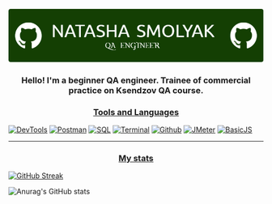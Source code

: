 ![Header](https://github.com/NatashaSmolyak/NatashaSmolyak/blob/main/assets/github-header-image.png)

### <center> Hello! I'm a beginner QA engineer. Trainee of commercial practice on Ksendzov QA course. </center>

### <center> <u>Tools and Languages</u></center>
[![DevTools](https://img.shields.io/badge/-devtools-103606?style=for-the-badge&logo=dev.to)](https://github.com/NatashaSmolyak/DevTools)
[![Postman](https://img.shields.io/badge/-Postman-103606?style=for-the-badge&logo=Postman)](https://github.com/NatashaSmolyak/Postman)
[![SQL](https://img.shields.io/badge/-SQL-103606?style=for-the-badge&logo=PostgreSQL)](https://github.com/NatashaSmolyak/SQL)
[![Terminal](https://img.shields.io/badge/-Terminal-103606?style=for-the-badge&logo=windowsterminal)](https://github.com/NatashaSmolyak/Terminal.GitBush/)
[![Github](https://img.shields.io/badge/-github-103606?style=for-the-badge&logo=git)](https://github.com/NatashaSmolyak/GitHub/)
[![JMeter](https://img.shields.io/badge/-JMeter-103606?style=for-the-badge&logo=apachejmeter)](https://github.com/NatashaSmolyak/JMeter)
[![BasicJS](https://img.shields.io/badge/-Basic_Java_Script-103606?style=for-the-badge&logo=JavaScript)](https://github.com/NatashaSmolyak/Java-Script)
<hr>

### <center> <u>My stats</u></center>

[![GitHub Streak](https://streak-stats.demolab.com/?user=NatashaSmolyak&theme=gotham)](https://git.io/streak-stats)

![Anurag's GitHub stats](https://github-readme-stats.vercel.app/api?username=NatashaSmolyak&show_icons=true&theme=radical&count_private=true)